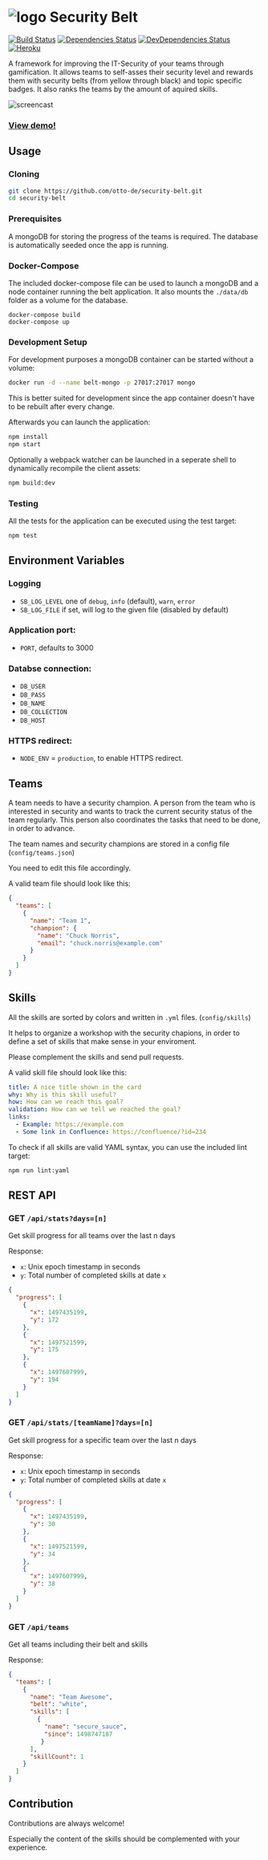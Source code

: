 # ![logo](https://rawgit.com/otto-de/security-belt/master/public/logo.svg) Security Belt

[![Build Status](https://travis-ci.org/otto-de/security-belt.svg?branch=master)](https://travis-ci.org/otto-de/security-belt)
[![Dependencies Status](https://david-dm.org/otto-de/security-belt/status.svg)](https://david-dm.org/otto-de/security-belt)
[![DevDependencies Status](https://david-dm.org/otto-de/security-belt/dev-status.svg)](https://david-dm.org/otto-de/security-belt?type=dev)
[![Heroku](http://heroku-badge.herokuapp.com/?app=angularjs-crypto&style=flat&svg=1)](https://security-belt.herokuapp.com/)

A framework for improving the IT-Security of your teams through gamification.
It allows teams to self-asses their security level and rewards them with security belts (from yellow through black) and topic specific badges. It also ranks the teams by the amount of aquired skills.

![screencast](screencast.gif)
### [**View demo!**](https://security-belt.herokuapp.com/)

## Usage

### Cloning
```bash
git clone https://github.com/otto-de/security-belt.git
cd security-belt
```
### Prerequisites
A mongoDB for storing the progress of the teams is required. The database is automatically seeded once the app is running.

### Docker-Compose
The included docker-compose file can be used to launch a mongoDB and a node container running the belt application. It also mounts the `./data/db` folder as a volume for the database.
```
docker-compose build
docker-compose up
```
### Development Setup
For development purposes a mongoDB container can be started without a volume:
```bash
docker run -d --name belt-mongo -p 27017:27017 mongo
```
This is better suited for development since the app container doesn't have to be rebuilt after every change.

Afterwards you can launch the application:
```bash
npm install
npm start
```
Optionally a webpack watcher can be launched in a seperate shell to dynamically recompile the client assets:
```bash
npm build:dev
```

### Testing
All the tests for the application can be executed using the test target:
```bash
npm test
```


## Environment Variables

### Logging

- `SB_LOG_LEVEL` one of `debug`, `info` (default), `warn`, `error`
- `SB_LOG_FILE` if set, will log to the given file (disabled by default)

### Application port:
- `PORT`, defaults to 3000

### Databse connection:
- `DB_USER`
- `DB_PASS`
- `DB_NAME`
- `DB_COLLECTION`
- `DB_HOST`

### HTTPS redirect:
- `NODE_ENV` = `production`, to enable HTTPS redirect.

## Teams
A team needs to have a security champion. A person from the team who is interested in security and wants to track the current security status of the team regularly. This person also coordinates the tasks that need to be done, in order to advance.

The team names and security champions are stored in a config file (`config/teams.json`)

You need to edit this file accordingly.

A valid team file should look like this:

```json
{
  "teams": [
    {
      "name": "Team 1",
      "champion": {
        "name": "Chuck Norris",
        "email": "chuck.norris@example.com"
      }
    }
  ]
}
```


## Skills
All the skills are sorted by colors and written in `.yml` files. (`config/skills`)

It helps to organize a workshop with the security chapions, in order to define a set of skills that make sense in your enviroment.

Please complement the skills and send pull requests.

A valid skill file should look like this:

```yaml
title: A nice title shown in the card
why: Why is this skill useful?
how: How can we reach this goal?
validation: How can we tell we reached the goal?
links:
  - Example: https://example.com
  - Some link in Confluence: https://confluence/?id=234
```

To check if all skills are valid YAML syntax, you can use the included lint target:
```bash
npm run lint:yaml
```

## REST API

### GET `/api/stats?days=[n]`
Get skill progress for all teams over the last n days

Response:

- `x`: Unix epoch timestamp in seconds
- `y`: Total number of completed skills at date `x`

```json
{
  "progress": [
    {
      "x": 1497435199,
      "y": 172
    },
    {
      "x": 1497521599,
      "y": 175
    },
    {
      "x": 1497607999,
      "y": 194
    }
  ]
}
```

### GET `/api/stats/[teamName]?days=[n]`
Get skill progress for a specific team over the last n days

Response:

- `x`: Unix epoch timestamp in seconds
- `y`: Total number of completed skills at date `x`

```json
{
  "progress": [
    {
      "x": 1497435199,
      "y": 30
    },
    {
      "x": 1497521599,
      "y": 34
    },
    {
      "x": 1497607999,
      "y": 38
    }
  ]
}
```

### GET `/api/teams`
Get all teams including their belt and skills

Response:

```json
{
  "teams": [
    {
      "name": "Team Awesome",
      "belt": "white",
      "skills": [
        { 
          "name": "secure_sauce", 
          "since": 1498747187
         }
      ],
      "skillCount": 1
    }
  ]
}
```

## Contribution

Contributions are always welcome!

Especially the content of the skills should be complemented with your experience.
